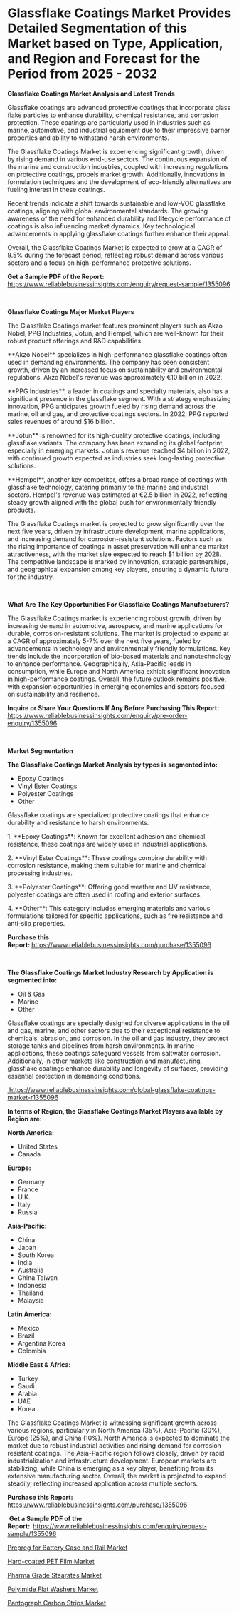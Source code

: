 <p><h1>Glassflake Coatings Market Provides Detailed Segmentation of this Market based on Type, Application, and Region and Forecast for the Period from 2025 - 2032</h1></p><p><strong>Glassflake Coatings Market Analysis and Latest Trends</strong></p>
<p><p>Glassflake coatings are advanced protective coatings that incorporate glass flake particles to enhance durability, chemical resistance, and corrosion protection. These coatings are particularly used in industries such as marine, automotive, and industrial equipment due to their impressive barrier properties and ability to withstand harsh environments. </p><p>The Glassflake Coatings Market is experiencing significant growth, driven by rising demand in various end-use sectors. The continuous expansion of the marine and construction industries, coupled with increasing regulations on protective coatings, propels market growth. Additionally, innovations in formulation techniques and the development of eco-friendly alternatives are fueling interest in these coatings.</p><p>Recent trends indicate a shift towards sustainable and low-VOC glassflake coatings, aligning with global environmental standards. The growing awareness of the need for enhanced durability and lifecycle performance of coatings is also influencing market dynamics. Key technological advancements in applying glassflake coatings further enhance their appeal.</p><p>Overall, the Glassflake Coatings Market is expected to grow at a CAGR of 9.5% during the forecast period, reflecting robust demand across various sectors and a focus on high-performance protective solutions.</p></p>
<p><strong>Get a Sample PDF of the Report:&nbsp;</strong> <a href="https://www.reliablebusinessinsights.com/enquiry/request-sample/1355096?utm_campaign=60&utm_medium=2&utm_source=Github&utm_content=ia&utm_term=04022025&utm_id=glassflake-coatings">https://www.reliablebusinessinsights.com/enquiry/request-sample/1355096</a></p>
<p>&nbsp;</p>
<p><strong>Glassflake Coatings Major Market Players</strong></p>
<p><p>The Glassflake Coatings market features prominent players such as Akzo Nobel, PPG Industries, Jotun, and Hempel, which are well-known for their robust product offerings and R&D capabilities. </p><p>**Akzo Nobel** specializes in high-performance glassflake coatings often used in demanding environments. The company has seen consistent growth, driven by an increased focus on sustainability and environmental regulations. Akzo Nobel's revenue was approximately €10 billion in 2022.</p><p>**PPG Industries**, a leader in coatings and specialty materials, also has a significant presence in the glassflake segment. With a strategy emphasizing innovation, PPG anticipates growth fueled by rising demand across the marine, oil and gas, and protective coatings sectors. In 2022, PPG reported sales revenues of around $16 billion.</p><p>**Jotun** is renowned for its high-quality protective coatings, including glassflake variants. The company has been expanding its global footprint, especially in emerging markets. Jotun's revenue reached $4 billion in 2022, with continued growth expected as industries seek long-lasting protective solutions.</p><p>**Hempel**, another key competitor, offers a broad range of coatings with glassflake technology, catering primarily to the marine and industrial sectors. Hempel's revenue was estimated at €2.5 billion in 2022, reflecting steady growth aligned with the global push for environmentally friendly products.</p><p>The Glassflake Coatings market is projected to grow significantly over the next five years, driven by infrastructure development, marine applications, and increasing demand for corrosion-resistant solutions. Factors such as the rising importance of coatings in asset preservation will enhance market attractiveness, with the market size expected to reach $1 billion by 2028. The competitive landscape is marked by innovation, strategic partnerships, and geographical expansion among key players, ensuring a dynamic future for the industry.</p></p>
<p>&nbsp;</p>
<p><strong>What Are The Key Opportunities For Glassflake Coatings Manufacturers?</strong></p>
<p><p>The Glassflake Coatings market is experiencing robust growth, driven by increasing demand in automotive, aerospace, and marine applications for durable, corrosion-resistant solutions. The market is projected to expand at a CAGR of approximately 5-7% over the next five years, fueled by advancements in technology and environmentally friendly formulations. Key trends include the incorporation of bio-based materials and nanotechnology to enhance performance. Geographically, Asia-Pacific leads in consumption, while Europe and North America exhibit significant innovation in high-performance coatings. Overall, the future outlook remains positive, with expansion opportunities in emerging economies and sectors focused on sustainability and resilience.</p></p>
<p><strong>Inquire or Share Your Questions If Any Before Purchasing This Report:</strong> <a href="https://www.reliablebusinessinsights.com/enquiry/pre-order-enquiry/1355096?utm_campaign=60&utm_medium=2&utm_source=Github&utm_content=ia&utm_term=04022025&utm_id=glassflake-coatings">https://www.reliablebusinessinsights.com/enquiry/pre-order-enquiry/1355096</a></p>
<p>&nbsp;</p>
<p><strong>Market Segmentation</strong></p>
<p><strong>The Glassflake Coatings Market Analysis by types is segmented into:</strong></p>
<p><ul><li>Epoxy Coatings</li><li>Vinyl Ester Coatings</li><li>Polyester Coatings</li><li>Other</li></ul></p>
<p><p>Glassflake coatings are specialized protective coatings that enhance durability and resistance to harsh environments. </p><p>1. **Epoxy Coatings**: Known for excellent adhesion and chemical resistance, these coatings are widely used in industrial applications.</p><p>   </p><p>2. **Vinyl Ester Coatings**: These coatings combine durability with corrosion resistance, making them suitable for marine and chemical processing industries.</p><p>3. **Polyester Coatings**: Offering good weather and UV resistance, polyester coatings are often used in roofing and exterior surfaces.</p><p>4. **Other**: This category includes emerging materials and various formulations tailored for specific applications, such as fire resistance and anti-slip properties.</p></p>
<p><strong>Purchase this Report:&nbsp;</strong><a href="https://www.reliablebusinessinsights.com/purchase/1355096?utm_campaign=60&utm_medium=2&utm_source=Github&utm_content=ia&utm_term=04022025&utm_id=glassflake-coatings">https://www.reliablebusinessinsights.com/purchase/1355096</a></p>
<p>&nbsp;</p>
<p><strong>The Glassflake Coatings Market Industry Research by Application is segmented into:</strong></p>
<p><ul><li>Oil & Gas</li><li>Marine</li><li>Other</li></ul></p>
<p><p>Glassflake coatings are specially designed for diverse applications in the oil and gas, marine, and other sectors due to their exceptional resistance to chemicals, abrasion, and corrosion. In the oil and gas industry, they protect storage tanks and pipelines from harsh environments. In marine applications, these coatings safeguard vessels from saltwater corrosion. Additionally, in other markets like construction and manufacturing, glassflake coatings enhance durability and longevity of surfaces, providing essential protection in demanding conditions.</p></p>
<p><a href="https://www.reliablebusinessinsights.com/global-glassflake-coatings-market-r1355096?utm_campaign=60&utm_medium=2&utm_source=Github&utm_content=ia&utm_term=04022025&utm_id=glassflake-coatings">&nbsp;https://www.reliablebusinessinsights.com/global-glassflake-coatings-market-r1355096</a></p>
<p><strong>In terms of Region, the Glassflake Coatings Market Players available by Region are:</strong></p>
<p>
    <p> <strong> North America: </strong>
        <ul>
            <li>United States</li>
            <li>Canada</li>
        </ul>
        </p> 
    <p> <strong> Europe: </strong>
        <ul>
            <li>Germany</li>
            <li>France</li>
            <li>U.K.</li>
            <li>Italy</li>
            <li>Russia</li>
        </ul>
        </p> 
    <p> <strong> Asia-Pacific: </strong>
        <ul>
            <li>China</li>
            <li>Japan</li>
            <li>South Korea</li>
            <li>India</li>
            <li>Australia</li>
            <li>China Taiwan</li>
            <li>Indonesia</li>
            <li>Thailand</li>
            <li>Malaysia</li>
        </ul>
        </p> 
    <p> <strong> Latin America: </strong>
        <ul>
            <li>Mexico</li>
            <li>Brazil</li>
            <li>Argentina Korea</li>
            <li>Colombia</li>
        </ul>
        </p> 
    <p> <strong> Middle East & Africa: </strong>
        <ul>
            <li>Turkey</li>
            <li>Saudi</li>
            <li>Arabia</li>
            <li>UAE</li>
            <li>Korea</li>
        </ul>
    </p>
    </p>
<p><p>The Glassflake Coatings Market is witnessing significant growth across various regions, particularly in North America (35%), Asia-Pacific (30%), Europe (25%), and China (10%). North America is expected to dominate the market due to robust industrial activities and rising demand for corrosion-resistant coatings. The Asia-Pacific region follows closely, driven by rapid industrialization and infrastructure development. European markets are stabilizing, while China is emerging as a key player, benefiting from its extensive manufacturing sector. Overall, the market is projected to expand steadily, reflecting increased application across multiple sectors.</p></p>
<p><strong>Purchase this Report: </strong><a href="https://www.reliablebusinessinsights.com/purchase/1355096?utm_campaign=60&utm_medium=2&utm_source=Github&utm_content=ia&utm_term=04022025&utm_id=glassflake-coatings">https://www.reliablebusinessinsights.com/purchase/1355096</a></p>
<p>&nbsp;<strong>Get a Sample PDF of the Report:&nbsp;&nbsp;</strong><a href="https://www.reliablebusinessinsights.com/enquiry/request-sample/1355096?utm_campaign=60&utm_medium=2&utm_source=Github&utm_content=ia&utm_term=04022025&utm_id=glassflake-coatings">https://www.reliablebusinessinsights.com/enquiry/request-sample/1355096</a></p>
<p><strong></strong></p>
<p><p><a href="https://github.com/tjoensfibich/Market-Research-Report-List-1/blob/main/prepreg-for-battery-case-and-rail-market.md?utm_campaign=60&utm_medium=2&utm_source=Github&utm_content=ia&utm_term=04022025&utm_id=glassflake-coatings">Prepreg for Battery Case and Rail Market</a></p><p><a href="https://github.com/rebheelder/Market-Research-Report-List-1/blob/main/hard-coated-pet-film-market.md?utm_campaign=60&utm_medium=2&utm_source=Github&utm_content=ia&utm_term=04022025&utm_id=glassflake-coatings">Hard-coated PET Film Market</a></p><p><a href="https://github.com/zitanebeibit9/Market-Research-Report-List-1/blob/main/pharma-grade-stearates-market.md?utm_campaign=60&utm_medium=2&utm_source=Github&utm_content=ia&utm_term=04022025&utm_id=glassflake-coatings">Pharma Grade Stearates Market</a></p><p><a href="https://github.com/alanepetevi/Market-Research-Report-List-1/blob/main/polyimide-flat-washers-market.md?utm_campaign=60&utm_medium=2&utm_source=Github&utm_content=ia&utm_term=04022025&utm_id=glassflake-coatings">Polyimide Flat Washers Market</a></p><p><a href="https://github.com/loppibsr/Market-Research-Report-List-1/blob/main/pantograph-carbon-strips-market.md?utm_campaign=60&utm_medium=2&utm_source=Github&utm_content=ia&utm_term=04022025&utm_id=glassflake-coatings">Pantograph Carbon Strips Market</a></p></p>